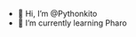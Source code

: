 - 👋 Hi, I’m @Pythonkito
- 🌱 I’m currently learning Pharo

<!---
Pythonkito/Pythonkito is a ✨ special ✨ repository because its `README.md` (this file) appears on your GitHub profile.
You can click the Preview link to take a look at your changes.
--->
